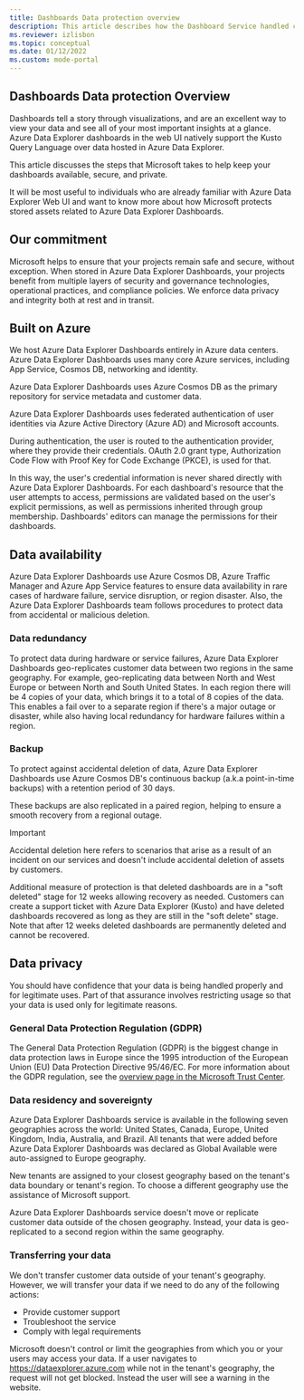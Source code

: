 ```yaml
---
title: Dashboards Data protection overview
description: This article describes how the Dashboard Service handled customer's content  
ms.reviewer: izlisbon
ms.topic: conceptual
ms.date: 01/12/2022
ms.custom: mode-portal
---
```


## Dashboards Data protection Overview

Dashboards tell a story through visualizations, and are an excellent way to view your data and see all of your most important insights at a glance. Azure Data Explorer dashboards in the web UI natively support the Kusto Query Language over data hosted in Azure Data Explorer.

This article discusses the steps that Microsoft takes to help keep your dashboards available, secure, and private. 

It will be most useful to individuals who are already familiar with Azure Data Explorer Web UI and want to know more about how Microsoft protects stored assets related to Azure Data Explorer Dashboards.

## Our commitment

Microsoft helps to ensure that your projects remain safe and secure, without exception. When stored in Azure Data Explorer Dashboards, your projects benefit from multiple layers of security and governance technologies, operational practices, and compliance policies. We enforce data privacy and integrity both at rest and in transit.

## Built on Azure

We host Azure Data Explorer Dashboards entirely in Azure data centers. Azure Data Explorer Dashboards uses many core Azure services, including App Service, Cosmos DB, networking and identity.

Azure Data Explorer Dashboards uses Azure Cosmos DB as the primary repository for service metadata and customer data.

Azure Data Explorer Dashboards uses federated authentication of user identities via Azure Active Directory (Azure AD) and Microsoft accounts.

During authentication, the user is routed to the authentication provider, where they provide their credentials. OAuth 2.0 grant type, Authorization Code Flow with Proof Key for Code Exchange (PKCE), is used for that. 

In this way, the user's credential information is never shared directly with Azure Data Explorer Dashboards. For each dashboard's resource that the user attempts to access, permissions are validated based on the user's explicit permissions, as well as permissions inherited through group membership. Dashboards' editors can manage the permissions for their dashboards.

## Data availability

Azure Data Explorer Dashboards use Azure Cosmos DB, Azure Traffic Manager and Azure App Service features to ensure data availability in rare cases of hardware failure, service disruption, or region disaster. Also, the Azure Data Explorer Dashboards team follows procedures to protect data from accidental or malicious deletion.

### Data redundancy

To protect data during hardware or service failures, Azure Data Explorer Dashboards geo-replicates customer data between two regions in the same geography. For example, geo-replicating data between North and West Europe or between North and South United States. In each region there will be 4 copies of your data, which brings it to a total of 8 copies of the data. This enables a fail over to a separate region if there's a major outage or disaster, while also having local redundancy for hardware failures within a region.

### Backup

To protect against accidental deletion of data, Azure Data Explorer Dashboards use Azure Cosmos DB's continuous backup (a.k.a point-in-time backups) with a retention period of 30 days. 

These backups are also replicated in a paired region, helping to ensure a smooth recovery from a regional outage.

> [!IMPORTANT]
> Accidental deletion here refers to scenarios that arise as a result of an incident on our services and doesn't include accidental deletion of assets by customers. 

Additional measure of protection is that deleted dashboards are in a "soft deleted" stage for 12 weeks allowing recovery as needed. Customers can create a support ticket with Azure Data Explorer (Kusto) and have deleted dashboards recovered as long as they are still in the "soft delete" stage. Note that after 12 weeks deleted dashboards are permanently deleted and cannot be recovered.

## Data privacy

You should have confidence that your data is being handled properly and for legitimate uses. Part of that assurance involves restricting usage so that your data is used only for legitimate reasons.

### General Data Protection Regulation (GDPR)
The General Data Protection Regulation (GDPR) is the biggest change in data protection laws in Europe since the 1995 introduction of the European Union (EU) Data Protection Directive 95/46/EC. For more information about the GDPR regulation, see the [overview page in the Microsoft Trust Center](https://www.microsoft.com/TrustCenter/Privacy/gdpr/default.aspx).

### Data residency and sovereignty
Azure Data Explorer Dashboards service is available in the following seven geographies across the world: United States, Canada, Europe, United Kingdom, India, Australia, and Brazil. All tenants that were added before Azure Data Explorer Dashboards was declared as Global Available were auto-assigned to Europe geography. 

New tenants are assigned to your closest geography based on the tenant's data boundary or tenant's region. 
To choose a different geography use the assistance of Microsoft support.

Azure Data Explorer Dashboards service doesn't move or replicate customer data outside of the chosen geography. Instead, your data is geo-replicated to a second region within the same geography. 

### Transferring your data
We don't transfer customer data outside of your tenant's geography. However, we will transfer your data if we need to do any of the following actions:

* Provide customer support
* Troubleshoot the service
* Comply with legal requirements

Microsoft doesn't control or limit the geographies from which you or your users may access your data. If a user navigates to https://dataexplorer.azure.com while not in the tenant's geography, the request will not get blocked. Instead the user will see a warning in the website.
